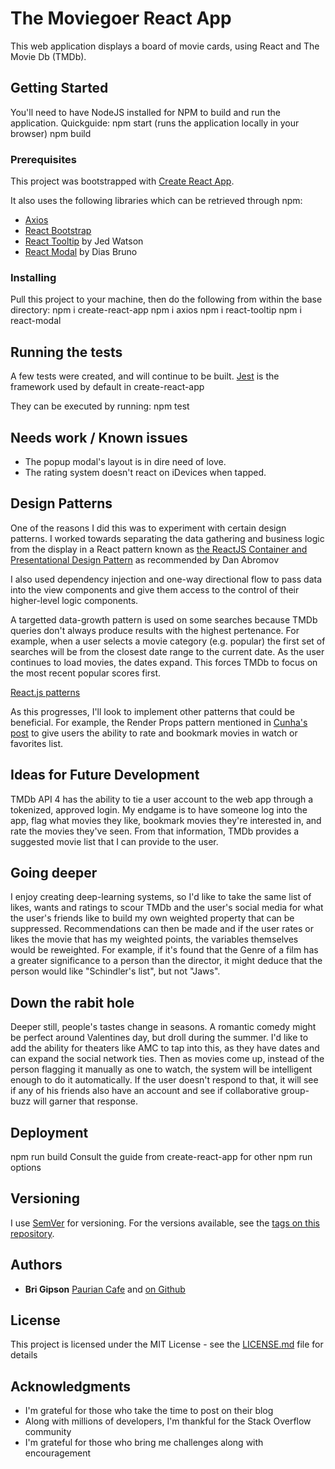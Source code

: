 # The Moviegoer React App

This web application displays a board of movie cards, using React and The Movie Db (TMDb).

## Getting Started

You'll need to have NodeJS installed for NPM to build and run the application.
Quickguide:
npm start (runs the application locally in your browser)
npm build

### Prerequisites

This project was bootstrapped with [Create React App](https://github.com/facebook/create-react-app).

It also uses the following libraries which can be retrieved through npm:

- [Axios](https://www.npmjs.com/package/axios)
- [React Bootstrap](https://www.npmjs.com/package/react-bootstrap)
- [React Tooltip](https://www.npmjs.com/package/react-tooltip) by Jed Watson
- [React Modal](https://www.npmjs.com/package/react-modal) by Dias Bruno

### Installing

Pull this project to your machine, then do the following from within the base directory:
npm i create-react-app
npm i axios
npm i react-tooltip
npm i react-modal

## Running the tests

A few tests were created, and will continue to be built. [Jest](https://www.npmjs.com/package/jest) is the framework used by default
in create-react-app

They can be executed by running:
npm test

## Needs work / Known issues

- The popup modal's layout is in dire need of love.
- The rating system doesn't react on iDevices when tapped.

## Design Patterns

One of the reasons I did this was to experiment with certain design patterns. I worked towards
separating the data gathering and business logic from the display in a React pattern known as
[the ReactJS Container and Presentational Design Pattern](https://medium.com/@dan_abramov/smart-and-dumb-components-7ca2f9a7c7d0) as
recommended by Dan Abromov

I also used dependency injection and one-way directional flow to pass data into the view components
and give them access to the control of their higher-level logic components.

A targetted data-growth pattern is used on some searches because TMDb queries don't always produce results
with the highest pertenance. For example, when a user selects a movie category (e.g. popular) the first set
of searches will be from the closest date range to the current date. As the user continues to load movies,
the dates expand. This forces TMDb to focus on the most recent popular scores first.

[React.js patterns](http://krasimirtsonev.com/blog/article/react-js-in-design-patterns#input)

As this progresses, I'll look to implement other patterns that could be beneficial. For example,
the Render Props pattern mentioned in [Cunha's post](https://medium.com/@joomiguelcunha/react-patterns-you-should-know-da86568372fa)
to give users the ability to rate and bookmark movies in watch or favorites list.

## Ideas for Future Development

TMDb API 4 has the ability to tie a user account to the web app through a tokenized, approved login.
My endgame is to have someone log into the app, flag what movies they like, bookmark movies they're interested in,
and rate the movies they've seen. From that information, TMDb provides a suggested movie list that I can provide
to the user.

## Going deeper

I enjoy creating deep-learning systems, so I'd like to take the same list of likes, wants and ratings to scour
TMDb and the user's social media for what the user's friends like to build my own weighted property that can be
suppressed. Recommendations can then be made and if the user rates or likes the movie that has my weighted points,
the variables themselves would be reweighted. For example, if it's found that the Genre of a film has a greater
significance to a person than the director, it might deduce that the person would like "Schindler's list", but not
"Jaws".

## Down the rabit hole

Deeper still, people's tastes change in seasons. A romantic comedy might be perfect around Valentines day, but
droll during the summer. I'd like to add the ability for theaters like AMC to tap into this, as they have dates
and can expand the social network ties. Then as movies come up, instead of the person flagging it manually as
one to watch, the system will be intelligent enough to do it automatically. If the user doesn't respond to that,
it will see if any of his friends also have an account and see if collaborative group-buzz will garner that response.

## Deployment

npm run build
Consult the guide from create-react-app for other npm run options

## Versioning

I use [SemVer](http://semver.org/) for versioning. For the versions available, see the [tags on this repository](hhttps://github.com/Paurian/moviegoer-react-app/tags).

## Authors

- **Bri Gipson** [Paurian Cafe](http://paurian.com) and [on Github](https://github.com/Paurian)

## License

This project is licensed under the MIT License - see the [LICENSE.md](LICENSE.md) file for details

## Acknowledgments

- I'm grateful for those who take the time to post on their blog
- Along with millions of developers, I'm thankful for the Stack Overflow community
- I'm grateful for those who bring me challenges along with encouragement
